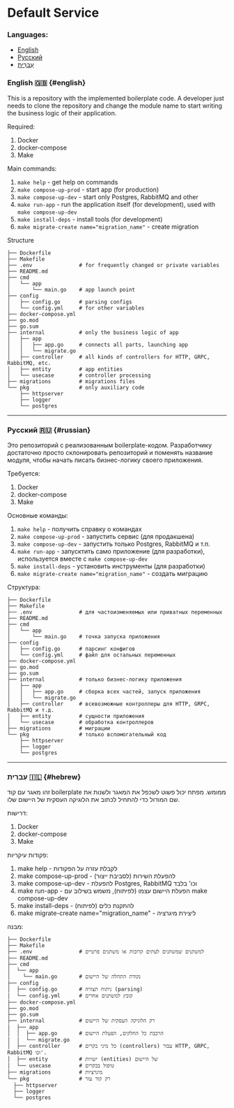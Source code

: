 # Default Service

### Languages:

- [English](#english)
- [Русский](#russian)
- [עִברִית](#hebrew)

### English 🇬🇧 {#english}

This is a repository with the implemented boilerplate code. A developer just needs to clone the repository and change the module name to start writing the business logic of their application.

Required:

1) Docker
2) docker-compose
3) Make

Main commands:

1) `make help` - get help on commands
2) `make compose-up-prod` - start app (for production)
3) `make compose-up-dev` - start only Postgres, RabbitMQ and other
4) `make run-app` - run the application itself (for development), used with `make compose-up-dev`
5) `make install-deps` - install tools (for development)
6) `make migrate-create name="migration_name"` - create migration

Structure

```
├── Dockerfile
├── Makefile
├── .env               # for frequently changed or private variables
├── README.md
├── cmd
│   └── app
│       └── main.go    # app launch point 
├── config
│   ├── config.go      # parsing configs
│   └── config.yml     # for other variables
├── docker-compose.yml
├── go.mod
├── go.sum
├── internal           # only the business logic of app
│   ├── app
│   │   ├── app.go     # connects all parts, launching app
│   │   └── migrate.go
│   ├── controller     # all kinds of controllers for HTTP, GRPC, RabbitMQ, etc.
│   ├── entity         # app entities
│   └── usecase        # controller processing
├── migrations         # migrations files
└── pkg                # only auxiliary code
    ├── httpserver
    ├── logger
    └── postgres
```

---

### Русский 🇷🇺 {#russian}

Это репозиторий с реализованным boilerplate-кодом. Разработчику достаточно просто склонировать репозиторий и поменять название модуля, чтобы начать писать бизнес-логику своего приложения.

Требуется:

1) Docker
2) docker-compose
3) Make

Основные команды:

1) `make help` - получить справку о командах
2) `make compose-up-prod` - запустить сервис (для продакшена)
3) `make compose-up-dev` - запустить только Postgres, RabbitMQ и т.п.
4) `make run-app` -  запусктить само приложение (для разработки), используется вместе с `make compose-up-dev`
5) `make install-deps` - установить инструменты (для разработки)
6) `make migrate-create name="migration_name"` - создать миграцию

Структура:

```
├── Dockerfile
├── Makefile
├── .env               # для частоизменяемых или приватных переменных
├── README.md
├── cmd
│   └── app
│       └── main.go    # точка запуска приложения 
├── config
│   ├── config.go      # парсинг конфигов
│   └── config.yml     # файл для остальных переменных
├── docker-compose.yml
├── go.mod
├── go.sum
├── internal           # только бизнес-логику приложения
│   ├── app
│   │   ├── app.go     # сборка всех частей, запуск приложения
│   │   └── migrate.go
│   ├── controller     # всевозможные контроллеры для HTTP, GRPC, RabbitMQ и т.д.
│   ├── entity         # сущности приложения
│   └── usecase        # обработка контроллеров
├── migrations         # миграции
└── pkg                # только вспомогательный код
    ├── httpserver
    ├── logger
    └── postgres
```

---

### עִברִית 🇮🇱 {#hebrew}

זהו מאגר עם קוד boilerplate ממומש. מפתח יכול פשוט לשכפל את המאגר ולשנות את שם המודול כדי להתחיל לכתוב את הלוגיקה העסקית של היישום שלו.

דרישות:

1) Docker
2) docker-compose
3) Make

פקודות עיקריות:

1) make help - לקבלת עזרה על הפקודות
2) make compose-up-prod - להפעלת השירות (לסביבת ייצור)
3) make compose-up-dev - להפעלת Postgres, RabbitMQ וכו' בלבד
4) make run-app - הפעלת היישום עצמו (לפיתוח), משמש בשילוב עם make compose-up-dev
5) make install-deps - להתקנת כלים (לפיתוח)
6) make migrate-create name="migration_name" - ליצירת מיגרציה

מבנה:

```
├── Dockerfile
├── Makefile
├── .env               # למשתנים שמשתנים לעתים קרובות או משתנים פרטיים
├── README.md
├── cmd
│  └── app
│    └── main.go       # נקודת התחלה של היישום
├── config
│  ├── config.go       # ניתוח תצורה (parsing)
│  └── config.yml      # קובץ למשתנים אחרים
├── docker-compose.yml
├── go.mod
├── go.sum
├── internal           # רק הלוגיקה העסקית של היישום
│  ├── app
│  │  ├── app.go       # הרכבת כל החלקים, הפעלת היישום
│  │  └── migrate.go
│  ├── controller      # כל מיני בקרים (controllers) עבור HTTP, GRPC, RabbitMQ וכו'.
│  ├── entity          # ישויות (entities) של היישום
│  └── usecase         # טיפול בבקרים
├── migrations         # מיגרציות
└── pkg                # רק קוד עזר
  ├── httpserver
  ├── logger
  └── postgres
```